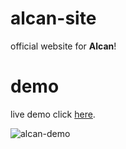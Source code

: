 # alcan-site
official website for **Alcan**!

# demo
live demo click [here](https://alcan.me/).

![alcan-demo](https://imgur.com/ejy6H3C.png)
